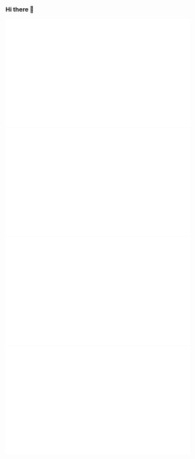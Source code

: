 ### Hi there 👋

![](https://raw.githubusercontent.com/jslattery26/jslattery26-stats/master/generated/overview.svg#gh-dark-mode-only)
![](https://raw.githubusercontent.com/jslattery26/jslattery26-stats/master/generated/overview.svg#gh-light-mode-only)
![](https://raw.githubusercontent.com/jslattery26/jslattery26-stats/master/generated/languages.svg#gh-dark-mode-only)
![](https://raw.githubusercontent.com/jslattery26/jslattery26-stats/master/generated/languages.svg#gh-light-mode-only)
<!--
**jslattery26/jslattery26** is a ✨ _special_ ✨ repository because its `README.md` (this file) appears on your GitHub profile.

Here are some ideas to get you started:

- 🔭 I’m currently working on ...
- 🌱 I’m currently learning ...
- 👯 I’m looking to collaborate on ...
- 🤔 I’m looking for help with ...
- 💬 Ask me about ...
- 📫 How to reach me: ...
- 😄 Pronouns: ...
- ⚡ Fun fact: ...
-->
